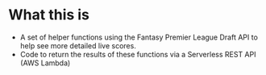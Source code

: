 # What this is

* A set of helper functions using the Fantasy Premier League Draft API to help see more detailed live scores.
* Code to return the results of these functions via a Serverless REST API (AWS Lambda)